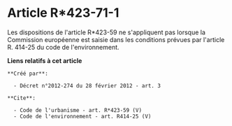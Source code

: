 # Article R*423-71-1

Les dispositions de l'article R*423-59 ne s'appliquent pas lorsque la Commission européenne est saisie dans les conditions
prévues par l'article R. 414-25 du code de l'environnement.

**Liens relatifs à cet article**

	**Créé par**:

	  - Décret n°2012-274 du 28 février 2012 - art. 3

	**Cite**:

	  - Code de l'urbanisme - art. R*423-59 (V)
	  - Code de l'environnement - art. R414-25 (V)
